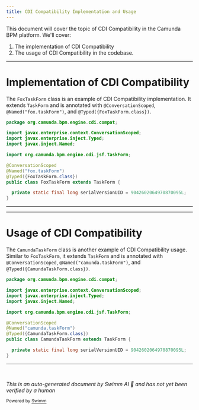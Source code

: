 ```yaml
---
title: CDI Compatibility Implementation and Usage
---
```

This document will cover the topic of CDI Compatibility in the Camunda BPM platform. We'll cover:

1. The implementation of CDI Compatibility
2. The usage of CDI Compatibility in the codebase.

<SwmSnippet path="/engine-cdi/core/src/main/java/org/camunda/bpm/engine/cdi/compat/FoxTaskForm.java" line="17">

---

# Implementation of CDI Compatibility

The `FoxTaskForm` class is an example of CDI Compatibility implementation. It extends `TaskForm` and is annotated with `@ConversationScoped`, `@Named("fox.taskForm")`, and `@Typed({FoxTaskForm.class})`.

```java
package org.camunda.bpm.engine.cdi.compat;

import javax.enterprise.context.ConversationScoped;
import javax.enterprise.inject.Typed;
import javax.inject.Named;

import org.camunda.bpm.engine.cdi.jsf.TaskForm;

@ConversationScoped
@Named("fox.taskForm")
@Typed({FoxTaskForm.class})
public class FoxTaskForm extends TaskForm {

  private static final long serialVersionUID = 9042602064970870095L;
}
```

---

</SwmSnippet>

<SwmSnippet path="/engine-cdi/core/src/main/java/org/camunda/bpm/engine/cdi/compat/CamundaTaskForm.java" line="17">

---

# Usage of CDI Compatibility

The `CamundaTaskForm` class is another example of CDI Compatibility usage. Similar to `FoxTaskForm`, it extends `TaskForm` and is annotated with `@ConversationScoped`, `@Named("camunda.taskForm")`, and `@Typed({CamundaTaskForm.class})`.

```java
package org.camunda.bpm.engine.cdi.compat;

import javax.enterprise.context.ConversationScoped;
import javax.enterprise.inject.Typed;
import javax.inject.Named;

import org.camunda.bpm.engine.cdi.jsf.TaskForm;

@ConversationScoped
@Named("camunda.taskForm")
@Typed({CamundaTaskForm.class})
public class CamundaTaskForm extends TaskForm {

  private static final long serialVersionUID = 9042602064970870095L;
}
```

---

</SwmSnippet>

&nbsp;

*This is an auto-generated document by Swimm AI 🌊 and has not yet been verified by a human*

<SwmMeta version="3.0.0" repo-id="Z2l0aHViJTNBJTNBREVNTy1jYW11bmRhLWJwbS1wbGF0Zm9ybSUzQSUzQXN3aW1taW8=" repo-name="DEMO-camunda-bpm-platform"><sup>Powered by [Swimm](/)</sup></SwmMeta>
